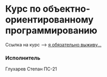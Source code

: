 # Курс по объектно-ориентированному программированию

Ссылка на курс --> 
[я обязательно выживу...](https://github.com/alexey-malov/oop)

### Исполнитель

Глухарев Степан ПС-21